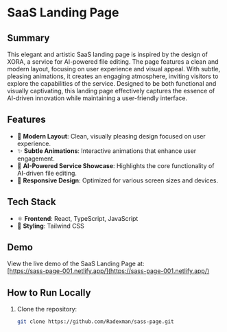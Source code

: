 # SaaS Landing Page

## Summary

This elegant and artistic SaaS landing page is inspired by the design of XORA, a service for AI-powered file editing. The page features a clean and modern layout, focusing on user experience and visual appeal. With subtle, pleasing animations, it creates an engaging atmosphere, inviting visitors to explore the capabilities of the service. Designed to be both functional and visually captivating, this landing page effectively captures the essence of AI-driven innovation while maintaining a user-friendly interface.

## Features

- 🎨 **Modern Layout**: Clean, visually pleasing design focused on user experience.
- ✨ **Subtle Animations**: Interactive animations that enhance user engagement.
- 🤖 **AI-Powered Service Showcase**: Highlights the core functionality of AI-driven file editing.
- 📱 **Responsive Design**: Optimized for various screen sizes and devices.

## Tech Stack

- ⚛️ **Frontend**: React, TypeScript, JavaScript
- 🎨 **Styling**: Tailwind CSS

## Demo

View the live demo of the SaaS Landing Page at:  
[https://sass-page-001.netlify.app/](https://sass-page-001.netlify.app/)

## How to Run Locally

1. Clone the repository:

   ```bash
   git clone https://github.com/Radexman/sass-page.git
